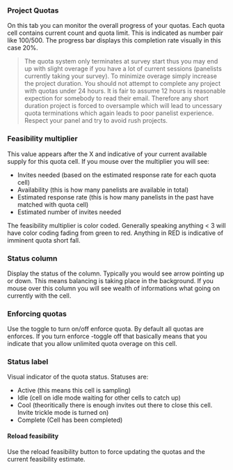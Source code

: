 ### Project Quotas

On this tab you can monitor the overall progress of your quotas. Each quota cell contains current count and quota limit. This is indicated as number pair like 100/500. The progress bar displays this completion rate visually in this case 20%.

> The quota system only terminates at survey start thus you may end up with slight overage if you have a lot of current sessions (panelists currently taking your survey). To minimize overage simply increase the project duration. You should not attempt to complete any project with quotas under 24 hours. It is fair to assume 12 hours is reasonable expection for somebody to read their email. Therefore any short duration project is forced to oversample which will lead to uncessary quota terminations which again leads to poor panelist experience. Respect your panel and try to avoid rush projects.

### Feasibility multiplier
This value appears after the X and indicative of your current available supply for this quota cell. If you mouse over the multiplier you will see:

- Invites needed (based on the estimated response rate for each quota cell)
- Availability (this is how many panelists are available in total)
- Estimated response rate (this is how many panelists in the past have matched with quota cell)
- Estimated number of invites needed

The feasibility multiplier is color coded. Generally speaking anything < 3 will have color coding fading from green to red. Anything in RED is indicative of imminent quota short fall.

### Status column
Display the status of the column. Typically you would see arrow pointing up or down. This means balancing is taking place in the background. If you mouse over this column you will see wealth of informations what going on currently with the cell.

### Enforcing quotas
Use the toggle to turn on/off enforce quota. By default all quotas are enforces. If you turn enforce -toggle off that basically means that you indicate that you allow unlimited quota overage on this cell.

### Status label
Visual indicator of the quota status. Statuses are:

- Active (this means this cell is sampling)
- Idle (cell on idle mode waiting for other cells to catch up)
- Cool (theoritically there is enough invites out there to close this cell. Invite trickle mode is turned on)
- Complete (Cell has been completed)

#### Reload feasibility
Use the reload feasibility button to force updating the quotas and the current feasibility estimate.
